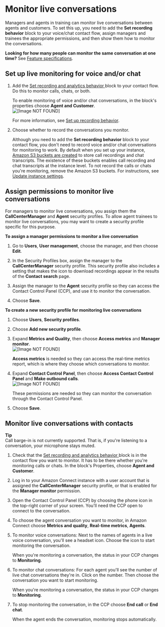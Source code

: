 # Monitor live conversations<a name="monitor-conversations"></a>

Managers and agents in training can monitor live conversations between agents and customers\. To set this up, you need to add the **Set recording behavior** block to your voice/chat contact flow, assign managers and trainees the appropriate permissions, and then show them how to monitor the conversations\.

**Looking for how many people can monitor the same conversation at one time?** See [Feature specifications](amazon-connect-service-limits.md#feature-limits)\.

## Set up live monitoring for voice and/or chat<a name="monitor-conversations-set-up"></a>

1. Add the [Set recording and analytics behavior ](set-recording-behavior.md) block to your contact flow\. Do this to monitor calls, chats, or both\. 

   To enable monitoring of voice and/or chat conversations, in the block's properties choose **Agent and Customer**\.  
![\[Image NOT FOUND\]](http://docs.aws.amazon.com/connect/latest/adminguide/images/set-recording-and-analytics-behavior.png)

   For more information, see [Set up recording behavior](set-up-recordings.md)\. 

1. Choose whether to record the conversations you monitor\. 

   Although you need to add the **Set recording behavior** block to your contact flow, you don't need to record voice and/or chat conversations for monitoring to work\. By default when you set up your instance, [Amazon S3 buckets are created](amazon-connect-instances.md#get-started-data-storage) to store call recordings and chat transcripts\. The existence of these buckets enables call recording and chat transcripts at the instance level\. To not record the calls or chats you're monitoring, remove the Amazon S3 buckets\. For instructions, see [Update instance settings](update-instance-settings.md)\.

## Assign permissions to monitor live conversations<a name="monitor-conversations-permissions"></a>

For managers to monitor live conversations, you assign them the **CallCenterManager** and **Agent** security profiles\. To allow agent trainees to monitor live conversations, you may want to create a security profile specific for this purpose\.

**To assign a manager permissions to monitor a live conversation**

1. Go to **Users**, **User management**, choose the manager, and then choose **Edit**\.

1. In the Security Profiles box, assign the manager to the **CallCenterManager** security profile\. This security profile also includes a setting that makes the icon to download recordings appear in the results of the **Contact search** page\. 

1. Assign the manager to the **Agent** security profile so they can access the Contact Control Panel \(CCP\), and use it to monitor the conversation\.

1. Choose **Save**\. 

**To create a new security profile for monitoring live conversations**

1. Choose **Users**, **Security profiles**\. 

1. Choose **Add new security profile**\. 

1. Expand **Metrics and Quality**, then choose **Access metrics** and **Manager monitor**\.  
![\[Image NOT FOUND\]](http://docs.aws.amazon.com/connect/latest/adminguide/images/monitor-conversations-agent-permissions.png)

   **Access metrics** is needed so they can access the real\-time metrics report, which is where they choose which conversations to monitor\.

1. Expand **Contact Control Panel**, then choose **Access Contact Control Panel** and **Make outbound calls**\.   
![\[Image NOT FOUND\]](http://docs.aws.amazon.com/connect/latest/adminguide/images/monitor-conversations-agent-permissions2.png)

   These permissions are needed so they can monitor the conversation through the Contact Control Panel\.

1. Choose **Save**\. 

## Monitor live conversations with contacts<a name="w161aac46b7c11"></a>

**Tip**  
Call barge\-in is not currently supported\. That is, if you're listening to a conversation, your microphone stays muted\.

1. Check that the [Set recording and analytics behavior ](set-recording-behavior.md) block is in the contact flow you want to monitor\. It has to be there whether you're monitoring calls or chats\. In the block's Properties, choose **Agent and Customer**\.

1. Log in to your Amazon Connect instance with a user account that is assigned the **CallCenterManager** security profile, or that is enabled for the **Manager monitor** permission\.

1. Open the Contact Control Panel \(CCP\) by choosing the phone icon in the top\-right corner of your screen\. You'll need the CCP open to connect to the conversation\. 

1. To choose the agent conversation you want to monitor, in Amazon Connect choose **Metrics and quality**, **Real\-time metrics**, **Agents**\.

1. To monitor voice conversations: Next to the names of agents in a live voice conversation, you'll see a headset icon\. Choose the icon to start monitoring the conversation\.

   When you're monitoring a conversation, the status in your CCP changes to **Monitoring**\.

1. To monitor chat conversations: For each agent you'll see the number of live chat conversations they're in\. Click on the number\. Then choose the conversation you want to start monitoring\. 

   When you're monitoring a conversation, the status in your CCP changes to **Monitoring**\.

1. To stop monitoring the conversation, in the CCP choose **End call** or **End chat**\.

   When the agent ends the conversation, monitoring stops automatically\.
